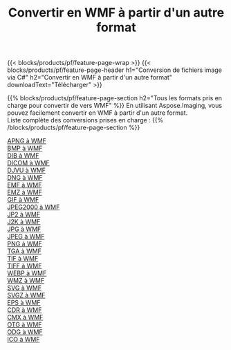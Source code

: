 ﻿---
title: Convertir en WMF à partir d'un autre format 
weight: 3920
url: /fr/java/conversion/to/wmf 
lang: fr
langdirlevel: 2
locales: zh-hans,ja,it,ru,de,es,fr,nl,id,lt,pl,pt,vi,tr,ko,zh-hant,ar,hi,th,sv,cs,uk,he
description: En utilisant Aspose.Imaging, vous pouvez facilement convertir en WMF à partir d'un autre format
---

{{< blocks/products/pf/feature-page-wrap >}}
{{< blocks/products/pf/feature-page-header h1="Conversion de fichiers image via C#" h2="Convertir en WMF à partir d'un autre format" downloadText="Télécharger" >}}


{{% blocks/products/pf/feature-page-section  h2="Tous les formats pris en charge pour convertir de vers WMF" %}}
En utilisant Aspose.Imaging, vous pouvez facilement convertir en WMF à partir d'un autre format.
<br/>
Liste complète des conversions prises en charge :
{{% /blocks/products/pf/feature-page-section %}}
<div class="container-fluid productfamilypage bg-gray">
    <div class="convertypes bg-gray agp-content section">
        <div class="container">
		<div class="row other-converters">
		    <div class='col-md-2 other-converter remove-lp remove-rp'><a href="/imaging/fr/java/conversion/apng-to-wmf" >APNG à WMF</a></div>
<div class='col-md-2 other-converter remove-lp remove-rp'><a href="/imaging/fr/java/conversion/bmp-to-wmf" >BMP à WMF</a></div>
<div class='col-md-2 other-converter remove-lp remove-rp'><a href="/imaging/fr/java/conversion/dib-to-wmf" >DIB à WMF</a></div>
<div class='col-md-2 other-converter remove-lp remove-rp'><a href="/imaging/fr/java/conversion/dicom-to-wmf" >DICOM à WMF</a></div>
<div class='col-md-2 other-converter remove-lp remove-rp'><a href="/imaging/fr/java/conversion/djvu-to-wmf" >DJVU à WMF</a></div>
<div class='col-md-2 other-converter remove-lp remove-rp'><a href="/imaging/fr/java/conversion/dng-to-wmf" >DNG à WMF</a></div>
<div class='col-md-2 other-converter remove-lp remove-rp'><a href="/imaging/fr/java/conversion/emf-to-wmf" >EMF à WMF</a></div>
<div class='col-md-2 other-converter remove-lp remove-rp'><a href="/imaging/fr/java/conversion/emz-to-wmf" >EMZ à WMF</a></div>
<div class='col-md-2 other-converter remove-lp remove-rp'><a href="/imaging/fr/java/conversion/gif-to-wmf" >GIF à WMF</a></div>
<div class='col-md-2 other-converter remove-lp remove-rp'><a href="/imaging/fr/java/conversion/jpeg2000-to-wmf" >JPEG2000 à WMF</a></div>
<div class='col-md-2 other-converter remove-lp remove-rp'><a href="/imaging/fr/java/conversion/jp2-to-wmf" >JP2 à WMF</a></div>
<div class='col-md-2 other-converter remove-lp remove-rp'><a href="/imaging/fr/java/conversion/j2k-to-wmf" >J2K à WMF</a></div>
<div class='col-md-2 other-converter remove-lp remove-rp'><a href="/imaging/fr/java/conversion/jpg-to-wmf" >JPG à WMF</a></div>
<div class='col-md-2 other-converter remove-lp remove-rp'><a href="/imaging/fr/java/conversion/jpeg-to-wmf" >JPEG à WMF</a></div>
<div class='col-md-2 other-converter remove-lp remove-rp'><a href="/imaging/fr/java/conversion/png-to-wmf" >PNG à WMF</a></div>
<div class='col-md-2 other-converter remove-lp remove-rp'><a href="/imaging/fr/java/conversion/tga-to-wmf" >TGA à WMF</a></div>
<div class='col-md-2 other-converter remove-lp remove-rp'><a href="/imaging/fr/java/conversion/tif-to-wmf" >TIF à WMF</a></div>
<div class='col-md-2 other-converter remove-lp remove-rp'><a href="/imaging/fr/java/conversion/tiff-to-wmf" >TIFF à WMF</a></div>
<div class='col-md-2 other-converter remove-lp remove-rp'><a href="/imaging/fr/java/conversion/webp-to-wmf" >WEBP à WMF</a></div>
<div class='col-md-2 other-converter remove-lp remove-rp'><a href="/imaging/fr/java/conversion/wmz-to-wmf" >WMZ à WMF</a></div>
<div class='col-md-2 other-converter remove-lp remove-rp'><a href="/imaging/fr/java/conversion/svg-to-wmf" >SVG à WMF</a></div>
<div class='col-md-2 other-converter remove-lp remove-rp'><a href="/imaging/fr/java/conversion/svgz-to-wmf" >SVGZ à WMF</a></div>
<div class='col-md-2 other-converter remove-lp remove-rp'><a href="/imaging/fr/java/conversion/eps-to-wmf" >EPS à WMF</a></div>
<div class='col-md-2 other-converter remove-lp remove-rp'><a href="/imaging/fr/java/conversion/cdr-to-wmf" >CDR à WMF</a></div>
<div class='col-md-2 other-converter remove-lp remove-rp'><a href="/imaging/fr/java/conversion/cmx-to-wmf" >CMX à WMF</a></div>
<div class='col-md-2 other-converter remove-lp remove-rp'><a href="/imaging/fr/java/conversion/otg-to-wmf" >OTG à WMF</a></div>
<div class='col-md-2 other-converter remove-lp remove-rp'><a href="/imaging/fr/java/conversion/odg-to-wmf" >ODG à WMF</a></div>
<div class='col-md-2 other-converter remove-lp remove-rp'><a href="/imaging/fr/java/conversion/ico-to-wmf" >ICO à WMF</a></div>
                </div>
        </div>
    </div>
</div>
<br/>

